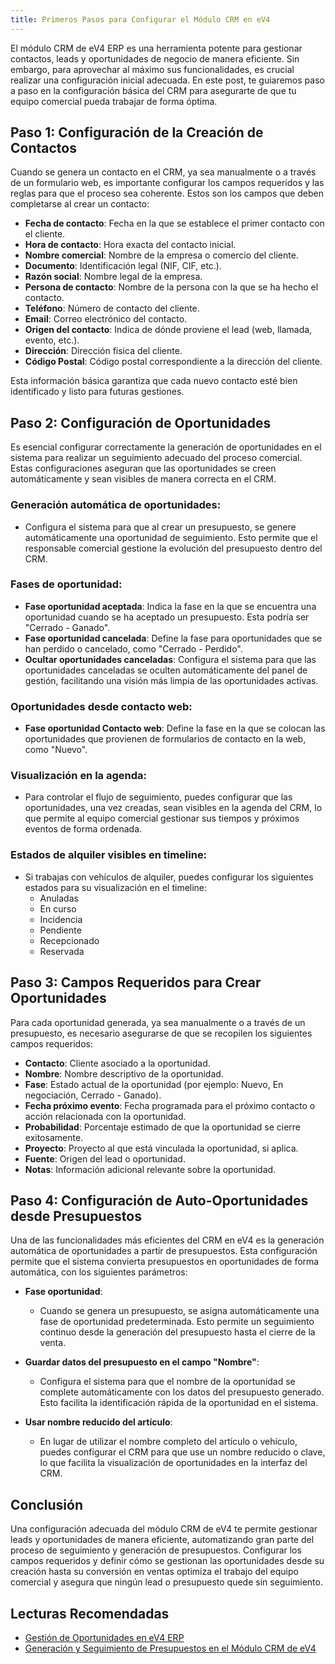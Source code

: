 ```yaml
---
title: Primeros Pasos para Configurar el Módulo CRM en eV4
---
```


El módulo CRM de eV4 ERP es una herramienta potente para gestionar contactos, leads y oportunidades de negocio de manera eficiente. Sin embargo, para aprovechar al máximo sus funcionalidades, es crucial realizar una configuración inicial adecuada. En este post, te guiaremos paso a paso en la configuración básica del CRM para asegurarte de que tu equipo comercial pueda trabajar de forma óptima.

## Paso 1: Configuración de la Creación de Contactos

Cuando se genera un contacto en el CRM, ya sea manualmente o a través de un formulario web, es importante configurar los campos requeridos y las reglas para que el proceso sea coherente. Estos son los campos que deben completarse al crear un contacto:

- **Fecha de contacto**: Fecha en la que se establece el primer contacto con el cliente.
- **Hora de contacto**: Hora exacta del contacto inicial.
- **Nombre comercial**: Nombre de la empresa o comercio del cliente.
- **Documento**: Identificación legal (NIF, CIF, etc.).
- **Razón social**: Nombre legal de la empresa.
- **Persona de contacto**: Nombre de la persona con la que se ha hecho el contacto.
- **Teléfono**: Número de contacto del cliente.
- **Email**: Correo electrónico del contacto.
- **Origen del contacto**: Indica de dónde proviene el lead (web, llamada, evento, etc.).
- **Dirección**: Dirección física del cliente.
- **Código Postal**: Código postal correspondiente a la dirección del cliente.

Esta información básica garantiza que cada nuevo contacto esté bien identificado y listo para futuras gestiones.

## Paso 2: Configuración de Oportunidades

Es esencial configurar correctamente la generación de oportunidades en el sistema para realizar un seguimiento adecuado del proceso comercial. Estas configuraciones aseguran que las oportunidades se creen automáticamente y sean visibles de manera correcta en el CRM.

### Generación automática de oportunidades:
- Configura el sistema para que al crear un presupuesto, se genere automáticamente una oportunidad de seguimiento. Esto permite que el responsable comercial gestione la evolución del presupuesto dentro del CRM.

### Fases de oportunidad:
- **Fase oportunidad aceptada**: Indica la fase en la que se encuentra una oportunidad cuando se ha aceptado un presupuesto. Esta podría ser "Cerrado - Ganado".
- **Fase oportunidad cancelada**: Define la fase para oportunidades que se han perdido o cancelado, como "Cerrado - Perdido".
- **Ocultar oportunidades canceladas**: Configura el sistema para que las oportunidades canceladas se oculten automáticamente del panel de gestión, facilitando una visión más limpia de las oportunidades activas.

### Oportunidades desde contacto web:
- **Fase oportunidad Contacto web**: Define la fase en la que se colocan las oportunidades que provienen de formularios de contacto en la web, como "Nuevo".

### Visualización en la agenda:
- Para controlar el flujo de seguimiento, puedes configurar que las oportunidades, una vez creadas, sean visibles en la agenda del CRM, lo que permite al equipo comercial gestionar sus tiempos y próximos eventos de forma ordenada.

### Estados de alquiler visibles en timeline:
- Si trabajas con vehículos de alquiler, puedes configurar los siguientes estados para su visualización en el timeline:
  - Anuladas
  - En curso
  - Incidencia
  - Pendiente
  - Recepcionado
  - Reservada

## Paso 3: Campos Requeridos para Crear Oportunidades

Para cada oportunidad generada, ya sea manualmente o a través de un presupuesto, es necesario asegurarse de que se recopilen los siguientes campos requeridos:

- **Contacto**: Cliente asociado a la oportunidad.
- **Nombre**: Nombre descriptivo de la oportunidad.
- **Fase**: Estado actual de la oportunidad (por ejemplo: Nuevo, En negociación, Cerrado - Ganado).
- **Fecha próximo evento**: Fecha programada para el próximo contacto o acción relacionada con la oportunidad.
- **Probabilidad**: Porcentaje estimado de que la oportunidad se cierre exitosamente.
- **Proyecto**: Proyecto al que está vinculada la oportunidad, si aplica.
- **Fuente**: Origen del lead o oportunidad.
- **Notas**: Información adicional relevante sobre la oportunidad.

## Paso 4: Configuración de Auto-Oportunidades desde Presupuestos

Una de las funcionalidades más eficientes del CRM en eV4 es la generación automática de oportunidades a partir de presupuestos. Esta configuración permite que el sistema convierta presupuestos en oportunidades de forma automática, con los siguientes parámetros:

- **Fase oportunidad**:
  - Cuando se genera un presupuesto, se asigna automáticamente una fase de oportunidad predeterminada. Esto permite un seguimiento continuo desde la generación del presupuesto hasta el cierre de la venta.

- **Guardar datos del presupuesto en el campo "Nombre"**:
  - Configura el sistema para que el nombre de la oportunidad se complete automáticamente con los datos del presupuesto generado. Esto facilita la identificación rápida de la oportunidad en el sistema.

- **Usar nombre reducido del artículo**:
  - En lugar de utilizar el nombre completo del artículo o vehículo, puedes configurar el CRM para que use un nombre reducido o clave, lo que facilita la visualización de oportunidades en la interfaz del CRM.

## Conclusión

Una configuración adecuada del módulo CRM de eV4 te permite gestionar leads y oportunidades de manera eficiente, automatizando gran parte del proceso de seguimiento y generación de presupuestos. Configurar los campos requeridos y definir cómo se gestionan las oportunidades desde su creación hasta su conversión en ventas optimiza el trabajo del equipo comercial y asegura que ningún lead o presupuesto quede sin seguimiento.

## Lecturas Recomendadas

- [Gestión de Oportunidades en eV4 ERP](../../primerpresupuesto/pagina4)
- [Generación y Seguimiento de Presupuestos en el Módulo CRM de eV4](./03_generacion_crm)